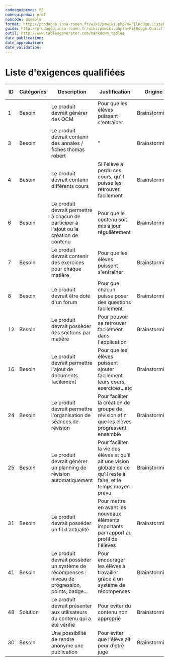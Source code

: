 ```yaml
---
codeequipemoa: 0Z
nomequipemoa: prof
nomcode: exemple
format: http://prodageo.insa-rouen.fr/wiki/pmwiki.php?n=FilRouge.ListeExigencesQualifiees 
guide: http://prodageo.insa-rouen.fr/wiki/pmwiki.php?n=FilRouge.QualifierExigence
outil: http://www.tablesgenerator.com/markdown_tables
date_publication:
date_approbation:
date_validation:
---
```


# Liste d'exigences qualifiées
| ID | Catégories | Description                                                                                     | Justification                                                                                                       | Origine       | Critères de satisfaction                               | Contentement MOA | Mécontentement MOA | Exigences Dépendantes | Exigences conflictuelles |
|----|------------|-------------------------------------------------------------------------------------------------|---------------------------------------------------------------------------------------------------------------------|---------------|--------------------------------------------------------|------------------|--------------------|-----------------------|--------------------------|
| 1  | Besoin     | Le produit devrait générer des QCM                                                              | Pour que les élèves puissent s'entraîner                                                                            | Brainstorming | Amélioration du score                                  | 5                | 5                  |                       |                          |
| 3  | Besoin     | Le produit devrait contenir des annales / fiches thomas robert                                  | "                                                                                                                   | Brainstorming | Nombre suffisant d'annales                             | 4                | 4                  |                       |                          |
| 4  | Besoin     | Le produit devrait contenir différents cours                                                    | Si l'élève a perdu ses cours, qu'il puisse les retrouver facilement                                                 | Brainstorming | Présence des différents cours                          | 4                | 4                  | 1, 7                  |                          |
| 6  | Besoin     | Le produit devrait permettre à chacun de participer à l'ajout ou la création de contenu         | Pour que le contenu soit mis à jour régulièrement                                                                   | Brainstorming | Nombre d'élèves participants                           | 4                | 5                  |                       |                          |
| 7  | Besoin     | Le produit devrait contenir des exercices pour chaque matière                                   | Pour que les élèves puissent s'entraîner                                                                            | Brainstorming | Nombre d'exercices par matière                         | 5                | 5                  |                       |                          |
| 8  | Besoin     | Le produit devrait être doté d'un forum                                                         | Pour que chacun puisse poser des questions facilement                                                               | Brainstorming | Nombre de messages sur le forum / contenu des messages | 5                | 5                  |                       |                          |
| 12 | Besoin     | Le produit devrait possèder des sections par matière                                            | Pour pouvoir se retrouver facilement dans l'application                                                             | Brainstorming | Présence des sections                                  | 4                | 4                  | 16                    |                          |
| 16 | Besoin     | Le produit devrait permettre l'ajout de documents facilement                                    | Pour que les élèves puissent ajouter facilement leurs cours, exercices...etc                                        | Brainstorming | Retour des élèves                                      | 4                | 5                  |                       |                          |
| 24 | Besoin     | Le produit devrait permettre l'organisation de séances de révision                              | Pour faciliter la création de groupe de révision afin que les élèves progressent ensemble                           | Brainstorming | Retour des élèves                                      | 3                | 4                  |                       |                          |
| 25 | Besoin     | Le produit devrait générer un planning de révision automatiquement                              | Pour faciliter la vie des élèves et qu'il ait une vision globale de ce qu'il reste à faire, et le temps moyen prévu | Brainstorming | Planning de révisions réalisable/cohérent              | 2                | 3                  |                       |                          |
| 31 | Besoin     | Le produit devrait posséder un fil d'actualité                                                  | Pour mettre en avant les nouveaux éléments importants par rapport au profil de l'élèves                             | Brainstorming | Fil d'actualité mis à jour                             | 4                | 4                  | 6                     |                          |
| 41 | Besoin     | Le produit devrait possèder un système de récompenses : niveau de progression, points, badge... | Pour encourager les élèves à travailler grâce à un système de récompenses                                           | Brainstorming | Nombre de récompenses par élèves                       | 2                | 1                  |                       |                          |
| 48 | Solution   | Le produit devrait présenter aux utilisateurs du contenu qui a été vérifié                      | Pour éviter du contenu non approprié                                                                                | Brainstorming | Retour des élèves                                      | 2                | 1                  |                       |                          |
| 30 | Besoin     | Une possibilité de rendre anonyme une publication                                               | Pour éviter que l'élève ait peur d'être jugé                                                                        | Brainstorming | Publications anonymes                                  | 2                | 1                  |                       |                          |
